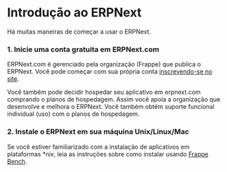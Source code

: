 # Introdução ao ERPNext


Há muitas maneiras de começar a usar o ERPNext.


### 1. Inicie uma conta gratuita em ERPNext.com


ERPNext.com é gerenciado pela organização (Frappe) que publica o ERPNext.
Você pode começar com sua própria conta [inscrevendo-se no
site](https://erpnext.com).


Você também pode decidir hospedar seu aplicativo em erpnext.com comprando o
planos de hospedagem. Assim você apoia a organização que desenvolve e
melhora o ERPNext. Você também obtém suporte funcional individual (uso) com o
planos de hospedagem.


### 2. Instale o ERPNext em sua máquina Unix/Linux/Mac


Se você estiver familiarizado com a instalação de aplicativos em plataformas \*nix, leia as instruções sobre como instalar usando [Frappe Bench](https://github.com/frappe/bench).

